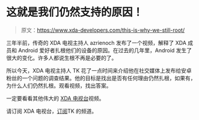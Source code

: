 # 这就是我们仍然支持的原因！

> 原文：<https://www.xda-developers.com/this-is-why-we-still-root/>

三年半前，传奇的 XDA 电视主持人 azrienoch 发布了一个视频，解释了 XDA 成员和 Android 爱好者扎根他们的设备的原因。在过去的几年里，Android 发生了很大的变化。许多人都说生根不再是必要的了。

所以今天，XDA 电视主持人 TK 花了一点时间来介绍他在社交媒体上发布给安卓粉丝的一个问题的调查结果。他的目标是找出是否有任何理由仍然扎根，如果有，为什么人们仍然扎根。观看视频，找出答案。

一定要看看其他伟大的 [XDA 电视台](http://www.xda-developers.com/xda-tv/)视频。

请订阅 XDA 电视台，[订阅](http://www.youtube.com/channel/UCQN7NhtBqADmNaRA3yc_mAQ)TK 的频道。